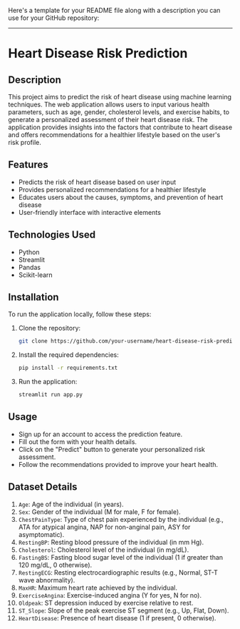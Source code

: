 Here's a template for your README file along with a description you can use for your GitHub repository:

---

# Heart Disease Risk Prediction


## Description

This project aims to predict the risk of heart disease using machine learning techniques. The web application allows users to input various health parameters, such as age, gender, cholesterol levels, and exercise habits, to generate a personalized assessment of their heart disease risk. The application provides insights into the factors that contribute to heart disease and offers recommendations for a healthier lifestyle based on the user's risk profile.

## Features

- Predicts the risk of heart disease based on user input
- Provides personalized recommendations for a healthier lifestyle
- Educates users about the causes, symptoms, and prevention of heart disease
- User-friendly interface with interactive elements

## Technologies Used

- Python
- Streamlit
- Pandas
- Scikit-learn

## Installation

To run the application locally, follow these steps:

1. Clone the repository:

   ```bash
   git clone https://github.com/your-username/heart-disease-risk-prediction.git
   ```

2. Install the required dependencies:

   ```bash
   pip install -r requirements.txt
   ```

3. Run the application:

   ```bash
   streamlit run app.py
   ```

## Usage

- Sign up for an account to access the prediction feature.
- Fill out the form with your health details.
- Click on the "Predict" button to generate your personalized risk assessment.
- Follow the recommendations provided to improve your heart health.


## Dataset Details

1. `Age`: Age of the individual (in years).
2. `Sex`: Gender of the individual (M for male, F for female).
3. `ChestPainType`: Type of chest pain experienced by the individual (e.g., ATA for atypical angina, NAP for non-anginal pain, ASY for asymptomatic).
4. `RestingBP`: Resting blood pressure of the individual (in mm Hg).
5. `Cholesterol`: Cholesterol level of the individual (in mg/dL).
6. `FastingBS`: Fasting blood sugar level of the individual (1 if greater than 120 mg/dL, 0 otherwise).
7. `RestingECG`: Resting electrocardiographic results (e.g., Normal, ST-T wave abnormality).
8. `MaxHR`: Maximum heart rate achieved by the individual.
9. `ExerciseAngina`: Exercise-induced angina (Y for yes, N for no).
10. `Oldpeak`: ST depression induced by exercise relative to rest.
11. `ST_Slope`: Slope of the peak exercise ST segment (e.g., Up, Flat, Down).
12. `HeartDisease`: Presence of heart disease (1 if present, 0 otherwise).
